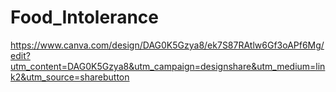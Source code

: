 # Food_Intolerance

https://www.canva.com/design/DAG0K5Gzya8/ek7S87RAtlw6Gf3oAPf6Mg/edit?utm_content=DAG0K5Gzya8&utm_campaign=designshare&utm_medium=link2&utm_source=sharebutton
